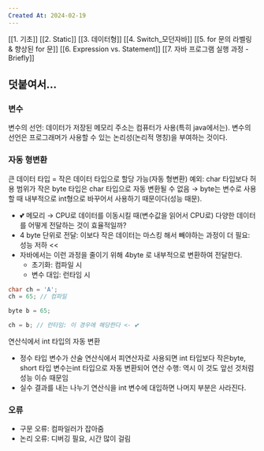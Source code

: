 ```yaml
---
Created At: 2024-02-19
---
```

[[1. 기초]]
[[2. Static]]
[[3. 데이터형]]
[[4. Switch_모던자바]]
[[5. for 문의 라벨링 & 향상된 for 문]]
[[6. Expression vs. Statement]]
[[7. 자바 프로그램 실행 과정 - Briefly]]
## 덧붙여서...
### 변수
변수의 선언: 데이터가 저장된 메모리 주소는 컴퓨터가 사용(특히 java에서는). 변수의 선언은 프로그래머가 사용할 수 있는 논리성(논리적 명칭)을 부여하는 것이다.
### 자동 형변환
큰 데이터 타입 = 작은 데이터 타입으로 할당 가능(자동 형변환)
예외: char 타입보다 허용 범위가 작은 byte 타입은 char 타입으로 자동 변환될 수 없음
→ byte는 변수로 사용할 때 내부적으로 int형으로 바꾸어서 사용하기 때문이다(성능 때문).
- 💕 메모리 → CPU로 데이터를 이동시킬 때(변수값을 읽어서 CPU로) 다양한 데이터를 어떻게 전달하는 것이 효율적일까?
- 4 byte 단위로 전달: 이보다 작은 데이터는 마스킹 해서 빼야하는 과정이 더 필요: 성능 저하 <<
- 자바에서는 이런 과정을 줄이기 위해 4byte 로 내부적으로 변환하여 전달한다.
    - 초기화: 컴파일 시
    - 변수 대입: 런타임 시
```cpp
char ch = 'A';
ch = 65; // 컴파일

byte b = 65;

ch = b; // 런타임: 이 경우에 해당한다 <- 💕
```
연산식에서 int 타입의 자동 변환
- 정수 타입 변수가 산술 연산식에서 피연산자로 사용되면 int 타입보다 작은byte, short 타입 변수는int 타입으로 자동 변환되어 연산 수행: 역시 이 것도 앞선 것처럼 성능 이슈 때문임
- 실수 결과를 내는 나누기 연산식을 int 변수에 대입하면 나머지 부분은 사라진다.
### 오류
- 구문 오류: 컴파일러가 잡아줌
- 논리 오류: 디버깅 필요, 시간 많이 걸림